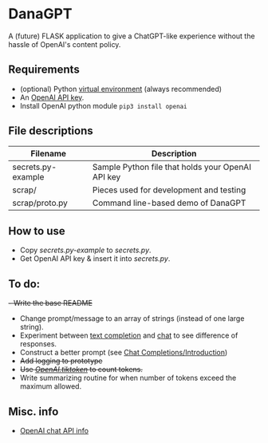 # DanaGPT
A (future) FLASK application to give a ChatGPT-like experience without the hassle of OpenAI's content policy.

## Requirements
- (optional) Python [virtual environment](https://python.land/virtual-environments/virtualenv) (always recommended)
- An [OpenAI API key](https://help.openai.com/en/articles/4936850-where-do-i-find-my-secret-api-key).
- Install OpenAI python module `pip3 install openai`

## File descriptions
| Filename | Description |
| --- | --- |
| secrets.py-example | Sample Python file that holds your OpenAI API key |
| scrap/ | Pieces used for development and testing |
| scrap/proto.py | Command line-based demo of DanaGPT |

## How to use
- Copy _secrets.py-example_ to _secrets.py_.
- Get OpenAI API key & insert it into _secrets.py_.

## To do:
~~- Write the base README~~
- Change prompt/message to an array of strings (instead of one large string).
- Experiment between [text completion](https://platform.openai.com/docs/guides/completion) and [chat](https://platform.openai.com/docs/guides/chat) to see difference of responses.
- Construct a better prompt (see [Chat Completions/Introduction](https://platform.openai.com/docs/guides/chat/introduction))
- ~~Add logging to prototype~~
- ~~Use [_OpenAI.tiktoken_](https://github.com/openai/openai-cookbook/blob/main/examples/How_to_count_tokens_with_tiktoken.ipynb) to count tokens.~~
- Write summarizing routine for when number of tokens exceed the maximum allowed.

## Misc. info
- [OpenAI chat API info](https://platform.openai.com/docs/guides/chat/introduction)
